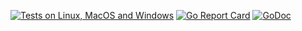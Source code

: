 [![Tests on Linux, MacOS and Windows](https://github.com/bep/s3fileprocessor/workflows/Test/badge.svg)](https://github.com/bep/s3fileprocessor/actions?query=workflow:Test)
[![Go Report Card](https://goreportcard.com/badge/github.com/bep/s3fileprocessor)](https://goreportcard.com/report/github.com/bep/s3fileprocessor)
[![GoDoc](https://godoc.org/github.com/bep/s3fileprocessor?status.svg)](https://godoc.org/github.com/bep/s3fileprocessor)